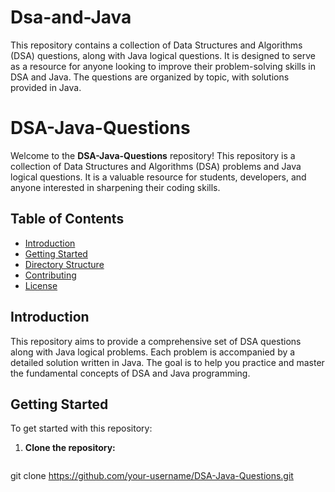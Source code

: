 # Dsa-and-Java
This repository contains a collection of Data Structures and Algorithms (DSA) questions, along with Java logical questions. It is designed to serve as a resource for anyone looking to improve their problem-solving skills in DSA and Java. The questions are organized by topic, with solutions provided in Java.
# DSA-Java-Questions

Welcome to the **DSA-Java-Questions** repository! This repository is a collection of Data Structures and Algorithms (DSA) problems and Java logical questions. It is a valuable resource for students, developers, and anyone interested in sharpening their coding skills.

## Table of Contents

- [Introduction](#introduction)
- [Getting Started](#getting-started)
- [Directory Structure](#directory-structure)
- [Contributing](#contributing)
- [License](#license)

## Introduction

This repository aims to provide a comprehensive set of DSA questions along with Java logical problems. Each problem is accompanied by a detailed solution written in Java. The goal is to help you practice and master the fundamental concepts of DSA and Java programming.

## Getting Started

To get started with this repository:

1. **Clone the repository:**
   ```bash
git clone https://github.com/your-username/DSA-Java-Questions.git
